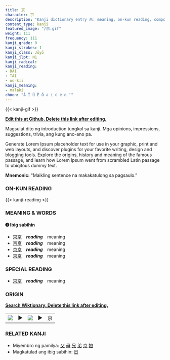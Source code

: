 ```yaml
---
title: 京
character: 京
description: "Kanji dictionary entry 京: meaning, on-kun reading, compounds, origin, related kanji"
content_type: kanji
featured_image: "/京.gif"
weight: 111
frequency: 111
kanji_grade: 0
kanji_strokes: 1
kanji_class: Jōyō
kanji_jlpt: N1
kanji_radical: 
kanji_reading: 
- DAI
- TAI
- oo-kii
kanji_meaning:
- malaki
chōon: "Ā Ī Ū Ē Ō ā ī ū ē ō ’"
---
```

[//]: # (Don't edit the line below. Kanji animated GIF code is automatically generated.)
{{< kanji-gif >}}

[//]: # (Edit below this line.)

**[Edit this at Github. Delete this link after editing.](https://github.com/tim0g/tim/tree/main/content/kanji/京/index.md)**

Magsulat dito ng introduction tungkol sa kanji. Mga opinions, impressions, suggestions, trivia, ang kung ano-ano pa.

Generate Lorem Ipsum placeholder text for use in your graphic, print and web layouts, and discover plugins for your favorite writing, design and blogging tools. Explore the origins, history and meaning of the famous passage, and learn how Lorem Ipsum went from scrambled Latin passage to ubiqitous dummy text.
 
**Mnemonic:** "Maikling sentence na makakatulong sa pagsaulo."

### ON-KUN READING

[//]: # (Don't edit the line below. ON-KUN READING code is automatically generated.)
{{< kanji-reading >}}

### MEANING & WORDS

#### ➊ **Ibig sabihin**
  - [京](../京)[京](../京)　***reading***　meaning
  - [京](../京)[京](../京)　***reading***　meaning
  - [京](../京)[京](../京)　***reading***　meaning
  - [京](../京)[京](../京)　***reading***　meaning

### SPECIAL READING
  - [京](../京)[京](../京)　***reading***　meaning

### ORIGIN

**[Search Wiktionary. Delete this link after editing.](https://wiktionary.org/wiki/京)**
<table class="kanji-table"><tr><td>
<img src="60px-京-bronze.svg.png">
</td><td>▶</td><td>
<img src="60px-京-oracle.svg.png">
</td><td>▶</td>
<td class="kanji-origin">京</td>
</tr></table>

### RELATED KANJI
- Miyembro ng pamilya: [父](../父) [母](../母) [兄](../兄) [弟](../弟) [京](../京) [娘](../娘)
- Magkatulad ang ibig sabihin: [日](../日)
